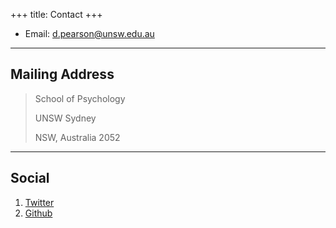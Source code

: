 +++
title: Contact
+++

* Email: [d.pearson@unsw.edu.au](mailto:d.pearson@unsw.edu.au)

---

## Mailing Address

> School of Psychology
>
> UNSW Sydney
>
> NSW, Australia 2052

---

## Social

1. [Twitter](http://www.twitter.com/danpearsonpsyc)
2. [Github](https://github.com/danielpearson90/)
